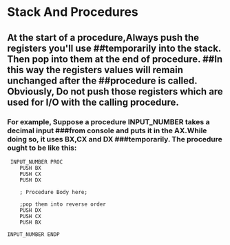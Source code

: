# Stack And Procedures

## At the start of a procedure,Always push the registers you'll use ##temporarily into the stack. Then pop into them at the end of procedure. ##In this way the registers values will remain unchanged after the ##procedure is called. Obviously, Do not push those registers which are used for I/O with the calling procedure.


### For example, Suppose a procedure INPUT_NUMBER takes a decimal input ###from console and puts it in the AX.While doing so, it uses BX,CX and DX ###temporarily. The procedure ought to be like this:

~~~
 INPUT_NUMBER PROC
	PUSH BX
	PUSH CX
	PUSH DX

	; Procedure Body here;
	
	;pop them into reverse order
	PUSH DX
	PUSH CX
	PUSH BX

INPUT_NUMBER ENDP
~~~
 